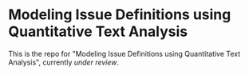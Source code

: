 # Modeling Issue Definitions using Quantitative Text Analysis

This is the repo for "Modeling Issue Definitions using Quantitative Text Analysis", currently _under review_. 

